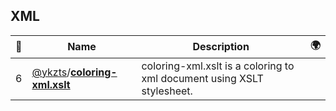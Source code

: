 ## XML 

|:star2: | Name | Description | 🌍|
|---|---|---|---|
|6|[@ykzts](https://github.com/ykzts)/[**coloring-xml.xslt**](https://github.com/ykzts/coloring-xml.xslt)|coloring-xml.xslt is a coloring to xml document using XSLT stylesheet.||

